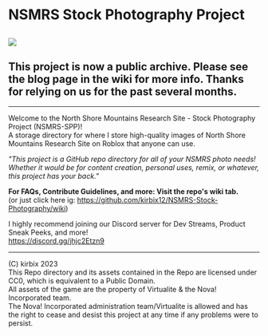 # NSMRS Stock Photography Project
![](https://github.com/kirbix12/NSMRS-Stock-Photography/blob/d4397b658af3d00399c0885e073d9634e11bc817/Readme%20Files/nsmrsspp%20banner.png)
---
## This project is now a public archive. Please see the blog page in the wiki for more info. Thanks for relying on us for the past several months. 
---
Welcome to the North Shore Mountains Research Site - Stock Photography Project (NSMRS-SPP)!<br>
 A storage directory for where I store high-quality images of North Shore Mountains Research Site on Roblox that anyone can use.

_"This project is a GitHub repo directory for all of your NSMRS photo needs! Whether it would be for content creation, personal uses, remix, or whatever, this project has your back."_

**For FAQs, Contribute Guidelines, and more: Visit the repo's wiki tab.**<br>
 (or just click here ig: https://github.com/kirbix12/NSMRS-Stock-Photography/wiki)

I highly recommend joining our Discord server for Dev Streams, Product Sneak Peeks, and more!<br>
 https://discord.gg/jhjc2Etzn9

---

(C) kirbix 2023<br>
 This Repo directory and its assets contained in the Repo are licensed under CC0, which is equivalent to a Public Domain.<br>
 All assets of the game are the property of Virtualite & the Nova! Incorporated team.<br>
 The Nova! Incorporated administration team/Virtualite is allowed and has the right to cease and desist this project at any time if any problems were to persist.
